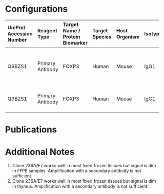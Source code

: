 # Configurations

| UniProt Accession Number   | Reagent Type     | Target Name / Protein Biomarker   | Target Species   | Host Organism   | Isotype   | Clonality   | Vendor                   | Catalog Number   | Conjugate    | RRID      | Availability   | Method                 | Tissue Preservation               | Target Tissue   | Tissue State   | Detergent         | Antigen Retrieval Conditions                                  | Dye Inactivation Conditions   | Recommend   | Agree               | Disagree   | Contributor         | Notes       |
|:---------------------------|:-----------------|:----------------------------------|:-----------------|:----------------|:----------|:------------|:-------------------------|:-----------------|:-------------|:----------|:---------------|:-----------------------|:----------------------------------|:----------------|:---------------|:------------------|:--------------------------------------------------------------|:------------------------------|:------------|:--------------------|:-----------|:--------------------|:------------|
| Q9BZS1                     | Primary Antibody | FOXP3                             | Human            | Mouse           | IgG1      | 236A/E7     | Thermo Fisher Scientific | 14-4777-82       | Unconjugated | AB_467556 | Stock          | Multiplexed 2D Imaging | FFPE                              | Tonsil          | NA             | 0.3% Triton-X-100 | pH 6 for 40 minutes at 95C (AR6 Akoya Biosciences AR600250ML) | NA                            | No          | 0000-0003-4379-8967 | NA         | 0000-0003-4379-8967 | [1](#notes) |
| Q9BZS1                     | Primary Antibody | FOXP3                             | Human            | Mouse           | IgG1      | 236A/E7     | Thermo Fisher Scientific | 14-4777-82       | Unconjugated | AB_467556 | Stock          | Multiplexed 2D Imaging | 1:4 Cytofix/Cytoperm Fixed Frozen | Thymus          | NA             | 0.3% Triton-X-100 | NA                                                            | NA                            | No          | 0000-0003-4379-8967 | NA         | 0000-0003-4379-8967 | [2](#notes) |

# Publications



# Additional Notes

<a name="notes"></a>
1. Clone 236A/E7 works well in most fixed frozen tissues but signal is dim in FFPE samples. Amplification with a secondary antibody is not sufficient.
2. Clone 236A/E7 works well in most fixed frozen tissues but signal is dim in thymus. Amplification with a secondary antibody is not sufficient.
